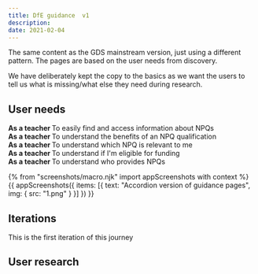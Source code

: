 ```yaml
---
title: DfE guidance  v1
description:
date: 2021-02-04
---
```


The same content as the GDS mainstream version, just using a different pattern. The pages are based on the user needs from discovery. 

We have deliberately kept the copy to the basics as we want the users to tell us what is missing/what else they need during research. 


## User needs

<b>As a teacher </b>
To easily find and access information about NPQs<br />
<b>As a teacher </b> 
To understand the benefits of an NPQ qualification<br />
<b>As a teacher </b> 
To understand which NPQ is relevant to me<br />
<b>As a teacher </b> 
To understand if I'm eligible for funding<br />
<b>As a teacher </b> 
To understand who provides NPQs

{% from "screenshots/macro.njk" import appScreenshots with context %}
{{ appScreenshots({
  items: [{
      text: "Accordion version of guidance pages",
      img: { src: "1.png" }
    }]
}) }}


## Iterations
This is the first iteration of this journey

## User research